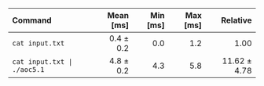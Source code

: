 | Command | Mean [ms] | Min [ms] | Max [ms] | Relative |
|:---|---:|---:|---:|---:|
| `cat input.txt` | 0.4 ± 0.2 | 0.0 | 1.2 | 1.00 |
| `cat input.txt \| ./aoc5.1` | 4.8 ± 0.2 | 4.3 | 5.8 | 11.62 ± 4.78 |
